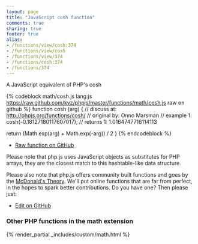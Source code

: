 ```yaml
---
layout: page
title: "JavaScript cosh function"
comments: true
sharing: true
footer: true
alias:
- /functions/view/cosh:374
- /functions/view/cosh
- /functions/view/374
- /functions/cosh:374
- /functions/374
---
```

<!-- Generated by Rakefile:build -->
A JavaScript equivalent of PHP's cosh

{% codeblock math/cosh.js lang:js https://raw.github.com/kvz/phpjs/master/functions/math/cosh.js raw on github %}
function cosh (arg) {
  //  discuss at: http://phpjs.org/functions/cosh/
  // original by: Onno Marsman
  //   example 1: cosh(-0.18127180117607017);
  //   returns 1: 1.0164747716114113

  return (Math.exp(arg) + Math.exp(-arg)) / 2
}
{% endcodeblock %}

 - [Raw function on GitHub](https://github.com/kvz/phpjs/blob/master/functions/math/cosh.js)

Please note that php.js uses JavaScript objects as substitutes for PHP arrays, they are 
the closest match to this hashtable-like data structure. 

Please also note that php.js offers community built functions and goes by the 
[McDonald's Theory](https://medium.com/what-i-learned-building/9216e1c9da7d). We'll put online 
functions that are far from perfect, in the hopes to spark better contributions. 
Do you have one? Then please just: 

 - [Edit on GitHub](https://github.com/kvz/phpjs/edit/master/functions/math/cosh.js)


### Other PHP functions in the math extension
{% render_partial _includes/custom/math.html %}
